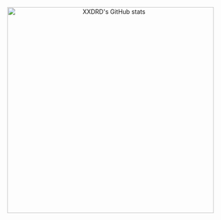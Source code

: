 <div style="pointer-events: none; cursor: default;" align="center"><img alt="XXDRD's GitHub stats" src="https://github-readme-stats.vercel.app/api?username=xxdrd&count_private=true&show_icons=true&theme=merko" width="478"></div>
